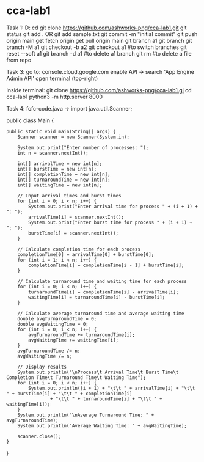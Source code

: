 # cca-lab1

Task 1:
D:
cd <directory-name>
git clone https://github.com/ashworks-png/cca-lab1.git
git status
git add .  OR git add sample.txt
git commit -m "initial commit"
git push origin main
get fetch origin
get pull origin main
git branch a1
git branch
git branch -M a1
git checkout -b a2
git checkout a1 #to switch branches
git reset --soft a1
git branch -d a1 #to delete a1 branch
git rm <file-name> #to delete a file from repo


Task 3:
go to: console.cloud.google.com
enable API -> search 'App Engine Admin API'
open terminal (top-right)

Inside terminal:
git clone https://github.com/ashworks-png/cca-lab1.gi
cd cca-lab1
python3 -m http.server 8000

Task 4:
fcfc-code.java ->
import java.util.Scanner;

public class Main {

    public static void main(String[] args) {
        Scanner scanner = new Scanner(System.in);

        System.out.print("Enter number of processes: ");
        int n = scanner.nextInt();

        int[] arrivalTime = new int[n];
        int[] burstTime = new int[n];
        int[] completionTime = new int[n];
        int[] turnaroundTime = new int[n];
        int[] waitingTime = new int[n];

        // Input arrival times and burst times
        for (int i = 0; i < n; i++) {
            System.out.print("Enter arrival time for process " + (i + 1) + ": ");
            arrivalTime[i] = scanner.nextInt();
            System.out.print("Enter burst time for process " + (i + 1) + ": ");
            burstTime[i] = scanner.nextInt();
        }

        // Calculate completion time for each process
        completionTime[0] = arrivalTime[0] + burstTime[0];
        for (int i = 1; i < n; i++) {
            completionTime[i] = completionTime[i - 1] + burstTime[i];
        }

        // Calculate turnaround time and waiting time for each process
        for (int i = 0; i < n; i++) {
            turnaroundTime[i] = completionTime[i] - arrivalTime[i];
            waitingTime[i] = turnaroundTime[i] - burstTime[i];
        }

        // Calculate average turnaround time and average waiting time
        double avgTurnaroundTime = 0;
        double avgWaitingTime = 0;
        for (int i = 0; i < n; i++) {
            avgTurnaroundTime += turnaroundTime[i];
            avgWaitingTime += waitingTime[i];
        }
        avgTurnaroundTime /= n;
        avgWaitingTime /= n;

        // Display results
        System.out.println("\nProcess\t Arrival Time\t Burst Time\t Completion Time\t Turnaround Time\t Waiting Time");
        for (int i = 0; i < n; i++) {
            System.out.println((i + 1) + "\t\t " + arrivalTime[i] + "\t\t " + burstTime[i] + "\t\t " + completionTime[i]
                    + "\t\t " + turnaroundTime[i] + "\t\t " + waitingTime[i]);
        }
        System.out.println("\nAverage Turnaround Time: " + avgTurnaroundTime);
        System.out.println("Average Waiting Time: " + avgWaitingTime);

        scanner.close();
    }
}
